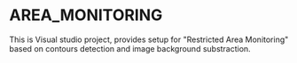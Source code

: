 # AREA_MONITORING
This is Visual studio project, provides setup for "Restricted Area Monitoring" based on contours detection and image background substraction.


